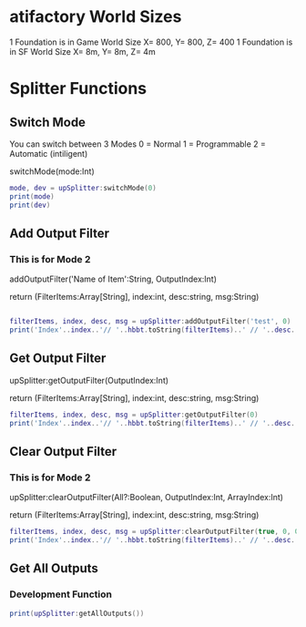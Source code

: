 


# atifactory World Sizes

1 Foundation is in Game World Size X= 800, Y= 800, Z= 400
1 Foundation is in SF World Size X= 8m, Y= 8m, Z= 4m





# Splitter Functions

## Switch Mode

You can switch between 3 Modes 
0 = Normal
1 = Programmable 
2 = Automatic (intiligent)

switchMode(mode:Int)

```lua
mode, dev = upSplitter:switchMode(0)
print(mode)
print(dev)
```


## Add Output Filter
### This is for Mode 2 

addOutputFilter('Name of Item':String, OutputIndex:Int)

return (FilterItems:Array[String], index:int, desc:string, msg:String)

```lua

filterItems, index, desc, msg = upSplitter:addOutputFilter('test', 0)
print('Index'..index..'// '..hbbt.toString(filterItems)..' // '..desc..' // '..msg)
```




## Get Output Filter

upSplitter:getOutputFilter(OutputIndex:Int)

return (FilterItems:Array[String], index:int, desc:string, msg:String)

```lua
filterItems, index, desc, msg = upSplitter:getOutputFilter(0)
print('Index'..index..'// '..hbbt.toString(filterItems)..' // '..desc..' // '..msg)
```





## Clear Output Filter
### This is for Mode 2 

upSplitter:clearOutputFilter(All?:Boolean, OutputIndex:Int, ArrayIndex:Int)

return (FilterItems:Array[String], index:int, desc:string, msg:String)

```lua
filterItems, index, desc, msg = upSplitter:clearOutputFilter(true, 0, 0)
print('Index'..index..'// '..hbbt.toString(filterItems)..' // '..desc..' // '..msg)
```





## Get All Outputs
### Development Function


```lua
print(upSplitter:getAllOutputs())
```